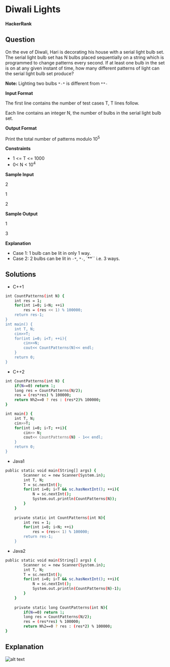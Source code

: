 # Diwali Lights

#### HackerRank

## Question

On the eve of Diwali, Hari is decorating his house with a serial light bulb set. The serial light bulb set has N bulbs placed sequentially on a string which is programmed to change patterns every second. If at least one bulb in the set is on at any given instant of time, how many different patterns of light can the serial light bulb set produce? 

**Note:** Lighting two bulbs `*-*` is different from `**-`

**Input Format** 

The first line contains the number of test cases T, T lines follow. 

Each line contains an integer N, the number of bulbs in the serial light bulb set.

**Output Format**

Print the total number of patterns modulo 10<sup>5</sup>

**Constraints**

* 1 <= T <= 1000 
* 0< N < 10<sup>4</sup>

**Sample Input**

2

1

2

**Sample Output**

1

3

**Explanation**

* Case 1: 1 bulb can be lit in only 1 way. 
* Case 2: 2 bulbs can be lit in `-*`, `*-`, `**`` i.e. 3 ways.

## Solutions
* C++1
```bash
int CountPatterns(int N) {
    int res = 1;
    for(int i=0; i<N; ++i)
        res = (res << 1) % 100000;
    return res-1;
}
int main() {
    int T, N;
    cin>>T;
    for(int i=0; i<T; ++i){
        cin>>N;
        cout<< CountPatterns(N)<< endl;
    }
    return 0;
}
```

* C++2
```bash
int CountPatterns(int N) {
    if(N==0) return 1;
    long res = CountPatterns(N/2);
    res = (res*res) % 100000;
    return N%2==0 ? res : (res*2)% 100000;
}

int main() {
    int T, N;
    cin>>T;
    for(int i=0; i<T; ++i){
        cin>> N;
        cout<< CountPatterns(N) - 1<< endl;
    }
    return 0;
}
```

* Java1
```bash
public static void main(String[] args) {
        Scanner sc = new Scanner(System.in);
        int T, N;
        T = sc.nextInt();
        for(int i=0; i<T && sc.hasNextInt(); ++i){
            N = sc.nextInt();
            System.out.println(CountPatterns(N));
        }   
    }
    
    private static int CountPatterns(int N){
        int res = 1;
        for(int i=0; i<N; ++i)
            res = (res<< 1) % 100000;
        return res-1;
    }
```

* Java2
```bash
public static void main(String[] args) {
        Scanner sc = new Scanner(System.in);
        int T, N;
        T = sc.nextInt();
        for(int i=0; i<T && sc.hasNextInt(); ++i){
            N = sc.nextInt();
            System.out.println(CountPatterns(N)-1);
        }   
    }
    
    private static long CountPatterns(int N){
        if(N==0) return 1;
        long res = CountPatterns(N/2);
        res = (res*res) % 100000;
        return N%2==0 ? res : (res*2) % 100000;
}
```

## Explanation

![alt text](https://github.com/wtsanshou/Coding/blob/master/Mathmatic/PermutationAndCombination/Images/DiwaliLightsE.PNG "explanation")
